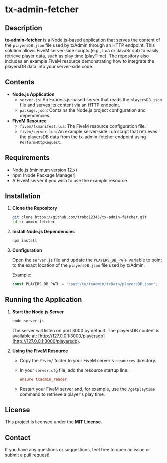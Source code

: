 # tx-admin-fetcher

## Description

**tx-admin-fetcher** is a Node.js-based application that serves the content of the `playersDB.json` file used by txAdmin through an HTTP endpoint. This solution allows FiveM server-side scripts (e.g., Lua or JavaScript) to easily retrieve player data, such as play time (playTime). The repository also includes an example FiveM resource demonstrating how to integrate the playersDB data into your server-side code.

## Contents

- **Node.js Application**
  - `server.js`: An Express.js-based server that reads the `playersDB.json` file and serves its content via an HTTP endpoint.
  - `package.json`: Contains the Node.js project configuration and dependencies.
- **FiveM Resource**
  - `fivem/fxmanifest.lua`: The FiveM resource configuration file.
  - `fivem/server.lua`: An example server-side Lua script that retrieves the playersDB data from the tx-admin-fetcher endpoint using `PerformHttpRequest`.

## Requirements

- [Node.js](https://nodejs.org/en/) (minimum version 12.x)
- npm (Node Package Manager)
- A FiveM server if you wish to use the example resource

## Installation

1. **Clone the Repository**

   ```bash
   git clone https://github.com/trobo12345/tx-admin-fetcher.git
   cd tx-admin-fetcher
   ```

2. **Install Node.js Dependencies**

   ```bash
   npm install
   ```

3. **Configuration**

   Open the `server.js` file and update the `PLAYERS_DB_PATH` variable to point to the exact location of the `playersDB.json` file used by txAdmin.

   Example:

   ```js
   const PLAYERS_DB_PATH = '/path/to/txAdmin/txData/playersDB.json';
   ```

## Running the Application

1. **Start the Node.js Server**

   ```bash
   node server.js
   ```

   The server will listen on port 3000 by default. The playersDB content is available at: [http://127.0.0.1:3000/playersdb](http://127.0.0.1:3000/playersdb).

2. **Using the FiveM Resource**

   - Copy the `fivem/` folder to your FiveM server's `resources` directory.
   - In your `server.cfg` file, add the resource startup line:

     ```cfg
     ensure txadmin_reader
     ```

   - Restart your FiveM server and, for example, use the `/getplaytime` command to retrieve a player's play time.


## License

This project is licensed under the **MIT License**.

## Contact

If you have any questions or suggestions, feel free to open an issue or submit a pull request!
